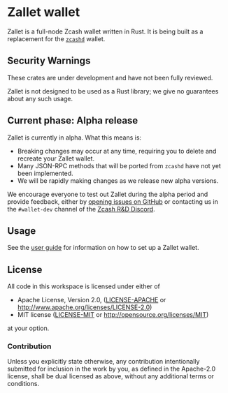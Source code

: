 # Zallet wallet

Zallet is a full-node Zcash wallet written in Rust. It is being built as a replacement for
the [`zcashd`](https://github.com/zcash/zcash) wallet.

## Security Warnings

These crates are under development and have not been fully reviewed.

Zallet is not designed to be used as a Rust library; we give no guarantees about
any such usage.

## Current phase: Alpha release

Zallet is currently in alpha. What this means is:

- Breaking changes may occur at any time, requiring you to delete and recreate your Zallet
  wallet.
- Many JSON-RPC methods that will be ported from `zcashd` have not yet been implemented.
- We will be rapidly making changes as we release new alpha versions.

We encourage everyone to test out Zallet during the alpha period and provide feedback,
either by [opening issues on GitHub](https://github.com/zcash/wallet/issues/new) or
contacting us in the `#wallet-dev` channel of the
[Zcash R&D Discord](https://discord.gg/xpzPR53xtU).

## Usage

See the [user guide](book/src/README.md) for information on how to set up a Zallet wallet.

## License

All code in this workspace is licensed under either of

 * Apache License, Version 2.0, ([LICENSE-APACHE](LICENSE-APACHE) or http://www.apache.org/licenses/LICENSE-2.0)
 * MIT license ([LICENSE-MIT](LICENSE-MIT) or http://opensource.org/licenses/MIT)

at your option.

### Contribution

Unless you explicitly state otherwise, any contribution intentionally submitted
for inclusion in the work by you, as defined in the Apache-2.0 license, shall
be dual licensed as above, without any additional terms or conditions.
